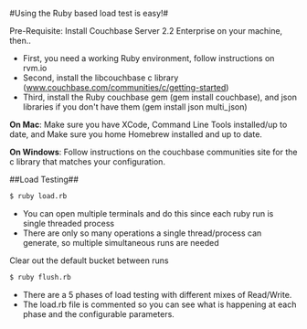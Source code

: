 #Using the Ruby based load test is easy!#

Pre-Requisite: Install Couchbase Server 2.2 Enterprise on your machine, then.. 

* First, you need a working Ruby environment, follow instructions on rvm.io
* Second, install the libcouchbase c library (www.couchbase.com/communities/c/getting-started)
* Third, install the Ruby couchbase gem (gem install couchbase), and json libraries if you don't have them (gem install json multi_json)

**On Mac**:
  Make sure you have XCode, Command Line Tools installed/up to date, and
  Make sure you home Homebrew installed and up to date.
  
**On Windows**:
  Follow instructions on the couchbase communities site for the c library that matches your configuration.
  
  
##Load Testing##

```bash
$ ruby load.rb
```

* You can open multiple terminals and do this since each ruby run is single threaded process
* There are only so many operations a single thread/process can generate, so multiple simultaneous runs are needed

Clear out the default bucket between runs

```bash
$ ruby flush.rb
```

* There are a 5 phases of load testing with different mixes of Read/Write. 
* The load.rb file is commented so you can see what is happening
at each phase and the configurable parameters.
  